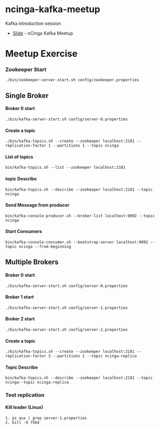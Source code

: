 # ncinga-kafka-meetup
Kafka introduction session 

* [Slide](https://docs.google.com/presentation/d/1e1aSCFgz5dd4N6iwEP1S5RrataVedHF-txR6IaqUhvo/edit?usp=sharing) - nCinga Kafka Meetup

# Meetup Exercise

### Zookeeper Start 
```
./bin/zookeeper-server-start.sh config/zookeeper.properties
```


## Single Broker
#### Broker 0 start 
```
./bin/kafka-server-start.sh config/server-0.properties 
```

#### Create a topic 
```
./bin/kafka-topics.sh --create --zookeeper localhost:2181 --replication-factor 1 --partitions 1 --topic ncinga
```
#### List of topics
```
bin/kafka-topics.sh --list --zookeeper localhost:2181
```
#### topic Describe
```
bin/kafka-topics.sh --describe --zookeeper localhost:2181 --topic ncinga
```
#### Send Message from producer 
```
bin/kafka-console-producer.sh --broker-list localhost:9092 --topic ncinga
```
#### Start Consumers
```
bin/kafka-console-consumer.sh --bootstrap-server localhost:9092 --topic ncinga --from-beginning
```


## Multiple Brokers 

#### Broker 0 start 
```
./bin/kafka-server-start.sh config/server-0.properties 
```
#### Broker 1 start
```
./bin/kafka-server-start.sh config/server-1.properties
```
#### Broker 2 start
```
./bin/kafka-server-start.sh config/server-2.properties  
```
#### Create a topic 
```
./bin/kafka-topics.sh --create --zookeeper localhost:2181 --replication-factor 3 --partitions 1 --topic ncinga-replica
```
#### Topic Describe
```
bin/kafka-topics.sh --describe --zookeeper localhost:2181 --topic ncinga--topic ncinga-replica
```
### Test  replication 

#### Kill leader (Linux)
```
1. ps aux | grep server-1.properties
2. kill -9 7564
```


